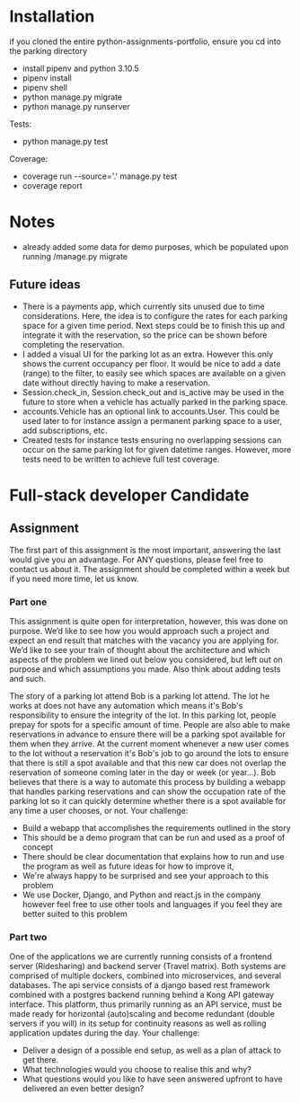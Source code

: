 # Installation

if you cloned the entire python-assignments-portfolio, ensure you cd into the parking directory

- install pipenv and python 3.10.5
- pipenv install
- pipenv shell
- python manage.py migrate
- python manage.py runserver

Tests:

- python manage.py test

Coverage:

- coverage run --source='.' manage.py test
- coverage report

# Notes

- already added some data for demo purposes, which be populated upon running /manage.py migrate

## Future ideas

- There is a payments app, which currently sits unused due to time considerations. Here, the idea is to configure the rates for each parking space for a given time period. Next steps could be to finish this up and integrate it with the reservation, so the price can be shown before completing the reservation.
- I added a visual UI for the parking lot as an extra. However this only shows the current occupancy per floor. It would be nice to add a date (range) to the filter, to easily see which spaces are available on a given date without directly having to make a reservation.
- Session.check_in, Session.check_out and is_active may be used in the future to store when a vehicle has actually parked in the parking space.
- accounts.Vehicle has an optional link to accounts.User. This could be used later to for instance assign a permanent parking space to a user, add subscriptions, etc.
- Created tests for instance tests ensuring no overlapping sessions can occur on the same parking lot for given datetime ranges. However, more tests need to be written to achieve full test coverage.

# Full-stack developer Candidate

## Assignment

The first part of this assignment is the most important, answering the last would give you an
advantage. For ANY questions, please feel free to contact us about it.
The assignment should be completed within a week but if you need more time, let us know.

### Part one

This assignment is quite open for interpretation, however, this was done on purpose. We’d like
to see how you would approach such a project and expect an end result that matches with the
vacancy you are applying for. We’d like to see your train of thought about the architecture and
which aspects of the problem we lined out below you considered, but left out on purpose and
which assumptions you made. Also think about adding tests and such.

The story of a parking lot attend
Bob is a parking lot attend. The lot he works at does not have any automation which means
it's Bob's responsibility to ensure the integrity of the lot. In this parking lot, people prepay for
spots for a specific amount of time. People are also able to make reservations in advance
to ensure there will be a parking spot available for them when they arrive. At the current
moment whenever a new user comes to the lot without a reservation it's Bob's job to go
around the lots to ensure that there is still a spot available and that this new car does not
overlap the reservation of someone coming later in the day or week (or year...). Bob believes
that there is a way to automate this process by building a webapp that handles parking
reservations and can show the occupation rate of the parking lot so it can quickly determine
whether there is a spot available for any time a user chooses, or not.
Your challenge:

- Build a webapp that accomplishes the requirements outlined in the story
- This should be a demo program that can be run and used as a proof of concept
- There should be clear documentation that explains how to run and use the program as well as future ideas for how to improve it,
- We're always happy to be surprised and see your approach to this problem
- We use Docker, Django, and Python and react.js in the company however feel free to use
  other tools and languages if you feel they are better suited to this problem

### Part two

One of the applications we are currently running consists of a frontend server (Ridesharing) and
backend server (Travel matrix). Both systems are comprised of multiple dockers, combined into
microservices, and several databases. The api service consists of a django based rest
framework combined with a postgres backend running behind a Kong API gateway interface.
This platform, thus primarily running as an API service, must be made ready for horizontal
(auto)scaling and become redundant (double servers if you will) in its setup for continuity
reasons as well as rolling application updates during the day.
Your challenge:

- Deliver a design of a possible end setup, as well as a plan of attack to get there.
- What technologies would you choose to realise this and why?
- What questions would you like to have seen answered upfront to have delivered an even
  better design?
